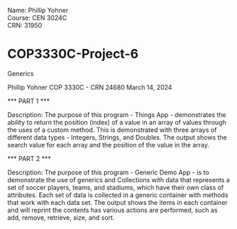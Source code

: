 Name: Phillip Yohner  
Course: CEN 3024C  
CRN: 31950  


# COP3330C-Project-6  
Generics

Phillip Yohner
COP 3330C - CRN 24680
March 14, 2024

*** PART 1 ***

Description:
The purpose of this program - Things App - demonstrates the ability to return the position (index) of a value
in an array of values through the uses of a custom method.  This is demonstrated with three arrays
of different data types - Integers, Strings, and Doubles.  The output shows the search value for each array
and the position of the value in the array.

*** PART 2 ***

Description:
The purpose of this program - Generic Demo App - is to demonstrate the use of generics and Collections
with data that represents a set of soccer players, teams, and stadiums, which have their own class of
attributes.  Each set of data is collected in a generic container with methods that work with each data set.
The output shows the items in each container and will reprint the contents has various actions are performed,
such as add, remove, retrieve, size, and sort.
